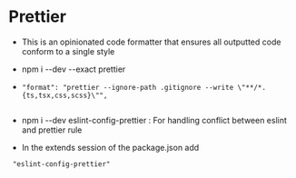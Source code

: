 # Prettier

- This is an opinionated code formatter that ensures all outputted code conform to a single style

- npm i --dev --exact prettier
- ```
  "format": "prettier --ignore-path .gitignore --write \"**/*.{ts,tsx,css,scss}\"",
  ```

```

```

- npm i --dev eslint-config-prettier : For handling conflict between eslint and prettier rule

- In the extends session of the package.json add

```
 "eslint-config-prettier"

```

```

```
